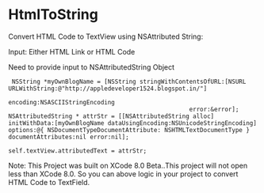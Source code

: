 # HtmlToString
Convert HTML Code to TextView using NSAttributed String:

Input: Either HTML Link or HTML Code 

Need to provide input to NSAttributedString Object

     NSString *myOwnBlogName = [NSString stringWithContentsOfURL:[NSURL URLWithString:@"http://appledeveloper1524.blogspot.in/"]
                                                    encoding:NSASCIIStringEncoding
                                                       error:&error];
    NSAttributedString * attrStr = [[NSAttributedString alloc] initWithData:[myOwnBlogName dataUsingEncoding:NSUnicodeStringEncoding] options:@{ NSDocumentTypeDocumentAttribute: NSHTMLTextDocumentType } documentAttributes:nil error:nil];

    self.textView.attributedText = attrStr;
    
    
Note: This Project was built on XCode 8.0 Beta..This project will not open less than XCode 8.0. So you can above logic in your project to convert HTML Code to TextField.
